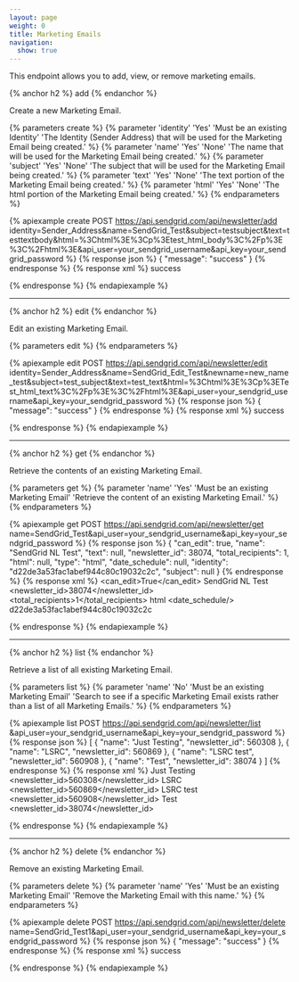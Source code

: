 ```yaml
---
layout: page
weight: 0
title: Marketing Emails
navigation:
  show: true
---
```


This endpoint allows you to add, view, or remove marketing emails.

{% anchor h2 %}
add 
{% endanchor %}

Create a new Marketing Email.


{% parameters create %}
 {% parameter 'identity' 'Yes' 'Must be an existing Identity' 'The Identity (Sender Address) that will be used for the Marketing Email being created.' %}
 {% parameter 'name' 'Yes' 'None' 'The name that will be used for the Marketing Email being created.' %}
 {% parameter 'subject' 'Yes' 'None' 'The subject that will be used for the Marketing Email being created.' %}
 {% parameter 'text' 'Yes' 'None' 'The text portion of the Marketing Email being created.' %}
 {% parameter 'html' 'Yes' 'None' 'The html portion of the Marketing Email being created.' %}
{% endparameters %}


{% apiexample create POST https://api.sendgrid.com/api/newsletter/add identity=Sender_Address&name=SendGrid_Test&subject=testsubject&text=testtextbody&html=%3Chtml%3E%3Cp%3Etest_html_body%3C%2Fp%3E%3C%2Fhtml%3E&api_user=your_sendgrid_username&api_key=your_sendgrid_password %}
  {% response json %}
{
  "message": "success"
}
  {% endresponse %}
  {% response xml %}
<result>
   <message>success</message>
</result>

  {% endresponse %}
{% endapiexample %}

* * * * *

{% anchor h2 %}
edit 
{% endanchor %}

Edit an existing Marketing Email.


{% parameters edit %}
{% endparameters %}


{% apiexample edit POST https://api.sendgrid.com/api/newsletter/edit identity=Sender_Address&name=SendGrid_Edit_Test&newname=new_name_test&subject=test_subject&text=test_text&html=%3Chtml%3E%3Cp%3ETest_html_text%3C%2Fp%3E%3C%2Fhtml%3E&api_user=your_sendgrid_username&api_key=your_sendgrid_password %}
  {% response json %}
{
  "message": "success"
}
  {% endresponse %}
  {% response xml %}
<result>
   <message>success</message>
</result>

  {% endresponse %}
{% endapiexample %}

* * * * *

{% anchor h2 %}
get 
{% endanchor %}

Retrieve the contents of an existing Marketing Email.


{% parameters get %}
 {% parameter 'name' 'Yes' 'Must be an existing Marketing Email' 'Retrieve the content of an existing Marketing Email.' %}
{% endparameters %}


{% apiexample get POST https://api.sendgrid.com/api/newsletter/get name=SendGrid_Test&api_user=your_sendgrid_username&api_key=your_sendgrid_password %}
  {% response json %}
{
  "can_edit": true,
  "name": "SendGrid NL Test",
  "text": null,
  "newsletter_id": 38074,
  "total_recipients": 1,
  "html": null,
  "type": "html",
  "date_schedule": null,
  "identity": "d22de3a53fac1abef944c80c19032c2c",
  "subject": null
}
  {% endresponse %}
  {% response xml %}
<newsletter>
   <can_edit>True</can_edit>
   <name>SendGrid NL Test</name>
   <text/>
   <newsletter_id>38074</newsletter_id>
   <total_recipients>1</total_recipients>
   <type>html</type>
   <date_schedule/>
   <identity>d22de3a53fac1abef944c80c19032c2c</identity>
   <subject/>
</newsletter>

  {% endresponse %}
{% endapiexample %}

* * * * *

{% anchor h2 %}
list 
{% endanchor %}

Retrieve a list of all existing Marketing Email.


{% parameters list %}
 {% parameter 'name' 'No' 'Must be an existing Marketing Email' 'Search to see if a specific Marketing Email exists rather than a list of all Marketing Emails.' %}
{% endparameters %}


{% apiexample list POST https://api.sendgrid.com/api/newsletter/list &api_user=your_sendgrid_username&api_key=your_sendgrid_password %}
  {% response json %}
[
  {
    "name": "Just Testing",
    "newsletter_id": 560308
  },
  {
    "name": "LSRC",
    "newsletter_id": 560869
  },
  {
    "name": "LSRC test",
    "newsletter_id": 560908
  },
  {
    "name": "Test",
    "newsletter_id": 38074
  }
]
  {% endresponse %}
  {% response xml %}
<newsletters>
   <newsletter>
      <name>Just Testing</name>
      <newsletter_id>560308</newsletter_id>
   </newsletter>
   <newsletter>
      <name>LSRC</name>
      <newsletter_id>560869</newsletter_id>
   </newsletter>
   <newsletter>
      <name>LSRC test</name>
      <newsletter_id>560908</newsletter_id>
   </newsletter>
   <newsletter>
      <name>Test</name>
      <newsletter_id>38074</newsletter_id>
   </newsletter>
</newsletters>

  {% endresponse %}
{% endapiexample %}

* * * * *

{% anchor h2 %}
delete 
{% endanchor %}

Remove an existing Marketing Email.


{% parameters delete %}
 {% parameter 'name' 'Yes' 'Must be an existing Marketing Email' 'Remove the Marketing Email with this name.' %}
{% endparameters %}


{% apiexample delete POST https://api.sendgrid.com/api/newsletter/delete name=SendGrid_Test1&api_user=your_sendgrid_username&api_key=your_sendgrid_password %}
  {% response json %}
{
  "message": "success"
}
  {% endresponse %}
  {% response xml %}
<result>
   <message>success</message>
</result>

  {% endresponse %}
{% endapiexample %}
